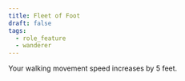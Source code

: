 ```yaml
---
title: Fleet of Foot
draft: false
tags:
  - role_feature
  - wanderer
---
```

Your walking movement speed increases by 5 feet.